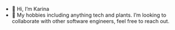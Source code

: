 - 👋 Hi, I’m Karina
- 👀 My hobbies including anything tech and plants.
I’m looking to collaborate with other software engineers, feel free to reach out.

